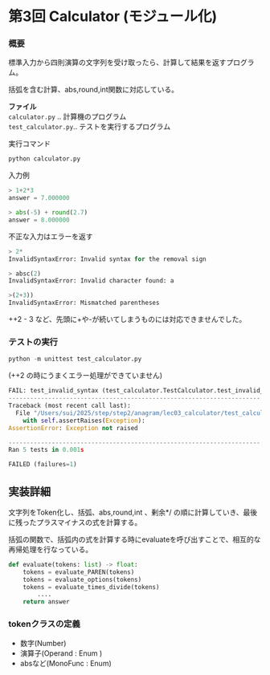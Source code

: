 # **第3回 Calculator (モジュール化)**

### 概要

標準入力から四則演算の文字列を受け取ったら、計算して結果を返すプログラム。

括弧を含む計算、abs,round,int関数に対応している。

**ファイル**  
`calculator.py` .. 計算機のプログラム  
`test_calculator.py`.. テストを実行するプログラム  



実行コマンド

```python
python calculator.py
```

入力例

```python
> 1+2*3
answer = 7.000000

> abs(-5) + round(2.7)
answer = 8.000000
```

不正な入力はエラーを返す

```python
> 2*
InvalidSyntaxError: Invalid syntax for the removal sign

> absc(2)
InvalidSyntaxError: Invalid character found: a

>(2+3))
InvalidSyntaxError: Mismatched parentheses
```


++2 - 3 など、先頭に+や-が続いてしまうものには対応できませんでした。

### テストの実行

```python
python -m unittest test_calculator.py
```

(++2 の時にうまくエラー処理ができていません)

```python
FAIL: test_invalid_syntax (test_calculator.TestCalculator.test_invalid_syntax) (case='++2-9*3')
----------------------------------------------------------------------
Traceback (most recent call last):
  File "/Users/sui/2025/step/step2/anagram/lec03_calculator/test_calculator.py", line 46, in test_invalid_syntax
    with self.assertRaises(Exception):
AssertionError: Exception not raised

----------------------------------------------------------------------
Ran 5 tests in 0.001s

FAILED (failures=1)
```

## 実装詳細

文字列をToken化し、括弧、abs,round,int 、剰余*/ の順に計算していき、最後に残ったプラスマイナスの式を計算する。

括弧の関数で、括弧内の式を計算する時にevaluateを呼び出すことで、相互的な再帰処理を行なっている。

```python
def evaluate(tokens: list) -> float:
    tokens = evaluate_PAREN(tokens)
    tokens = evaluate_options(tokens)
    tokens = evaluate_times_divide(tokens)
		....
    return answer
```

### tokenクラスの定義

- 数字(Number)
- 演算子(Operand : Enum )
- absなど(MonoFunc : Enum)
